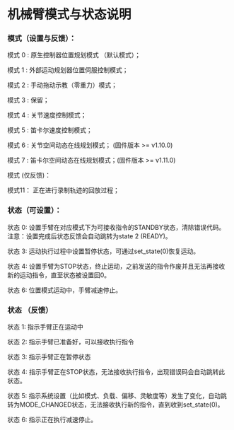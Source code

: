# 机械臂模式与状态说明

### 模式（设置与反馈）：

模式 0 : 原生控制器位置规划模式 （默认模式）；

模式 1 : 外部运动规划器位置伺服控制模式；

模式 2 : 手动拖动示教（零重力）模式；

模式 3 : 保留；

模式 4 : 关节速度控制模式；

模式 5 : 笛卡尔速度控制模式；

模式 6 : 关节空间动态在线规划模式； (固件版本 >= v1.10.0)

模式 7 : 笛卡尔空间动态在线规划模式；(固件版本 >= v1.11.0)



模式 (仅反馈)：

模式11： 正在进行录制轨迹的回放过程；



### 状态（可设置）：

状态 0: 设置手臂在对应模式下为可接收指令的STANDBY状态，清除错误代码。注意：设置完成后状态反馈会自动跳转为state 2 (READY)。

状态 3: 运动执行过程中设置暂停状态，可通过set\_state(0)恢复运动。

状态 4: 设置手臂为STOP状态，终止运动，之前发送的指令作废并且无法再接收新的运动指令，直至状态被设置回0。

状态 6: 位置模式运动中，手臂减速停止。



### 状态 （反馈）

状态 1: 指示手臂正在运动中

状态 2: 指示手臂已准备好，可以接收执行指令

状态 3: 指示手臂正在暂停状态

状态 4: 指示手臂正在STOP状态，无法接收执行指令，出现错误码会自动跳转此状态。

状态 5: 指示系统设置（比如模式、负载、偏移、灵敏度等）发生了变化，自动跳转为MODE\_CHANGED状态，无法接收执行新的指令，直到收到set\_state(0)。

状态 6: 指示正在执行减速停止。
